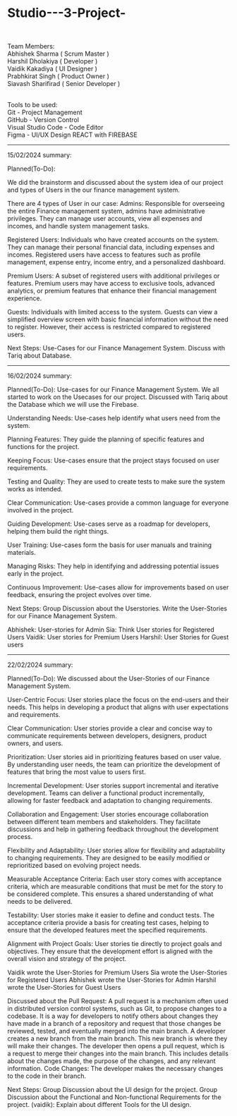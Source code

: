 # Studio---3-Project-<br>
<br>

Team Members:<br>
Abhishek Sharma ( Scrum Master )<br>
Harshil Dholakiya ( Developer )<br>
Vaidik Kakadiya ( UI Designer )<br>
Prabhkirat Singh ( Product Owner )<br>
Siavash Sharifirad ( Senior Developer )<br>
<br>

Tools to be used:<br>
Git - Project Management<br>
GitHub - Version Control<br>
Visual Studio Code - Code Editor<br>
Figma - UI/UX Design
REACT with FIREBASE

-------------------------------------------------------------------
15/02/2024 summary: 

Planned(To-Do): 

We did the brainstorm and discussed about the system idea of our project and types of Users in the our finance management system.

There are 4 types of User in our case:
Admins: Responsible for overseeing the entire Finance management system, admins have administrative privileges. They can manage user accounts, view all expenses and incomes, and handle system management tasks.

Registered Users: Individuals who have created accounts on the system. They can manage their personal financial data, including expenses and incomes. Registered users have access to features such as profile management, expense entry, income entry, and a personalized dashboard.

Premium Users: A subset of registered users with additional privileges or features. Premium users may have access to exclusive tools, advanced analytics, or premium features that enhance their financial management experience.

Guests: Individuals with limited access to the system. Guests can view a simplified overview screen with basic financial information without the need to register. However, their access is restricted compared to registered users.

Next Steps: 
Use-Cases for our Finance Management System.
Discuss with Tariq about Database. 

---------------------------------------------------------------------
16/02/2024 summary:

Planned(To-Do): 
Use-cases for our Finance Management System.
We all started to work on the Usecases for our project. 
Discussed with Tariq about the Database which we will use the Firebase.

Understanding Needs:
Use-cases help identify what users need from the system.

Planning Features:
They guide the planning of specific features and functions for the project.

Keeping Focus:
Use-cases ensure that the project stays focused on user requirements.

Testing and Quality:
They are used to create tests to make sure the system works as intended.

Clear Communication:
Use-cases provide a common language for everyone involved in the project.

Guiding Development:
Use-cases serve as a roadmap for developers, helping them build the right things.

User Training:
Use-cases form the basis for user manuals and training materials.

Managing Risks:
They help in identifying and addressing potential issues early in the project.

Continuous Improvement:
Use-cases allow for improvements based on user feedback, ensuring the project evolves over time.

Next Steps:
Group Discussion about the Userstories.
Write the User-Stories for our Finance Management System.

Abhishek: User-stories for Admin
Sia: Think User stories for Registered Users
Vaidik: User stories for Premium Users
Harshil: User Stories for Guest users

---------------------------------------------------------------------------------------------------------------
22/02/2024 summary:

Planned(To-Do): 
We discussed about the User-Stories of our Finance Management System.

User-Centric Focus:
User stories place the focus on the end-users and their needs. This helps in developing a product that aligns with user expectations and requirements.

Clear Communication:
User stories provide a clear and concise way to communicate requirements between developers, designers, product owners, and users.

Prioritization:
User stories aid in prioritizing features based on user value. By understanding user needs, the team can prioritize the development of features that bring the most value to users first.

Incremental Development:
User stories support incremental and iterative development. Teams can deliver a functional product incrementally, allowing for faster feedback and adaptation to changing requirements.

Collaboration and Engagement:
User stories encourage collaboration between different team members and stakeholders. They facilitate discussions and help in gathering feedback throughout the development process.

Flexibility and Adaptability:
User stories allow for flexibility and adaptability to changing requirements. They are designed to be easily modified or reprioritized based on evolving project needs.

Measurable Acceptance Criteria:
Each user story comes with acceptance criteria, which are measurable conditions that must be met for the story to be considered complete. This ensures a shared understanding of what needs to be delivered.

Testability:
User stories make it easier to define and conduct tests. The acceptance criteria provide a basis for creating test cases, helping to ensure that the developed features meet the specified requirements.

Alignment with Project Goals:
User stories tie directly to project goals and objectives. They ensure that the development effort is aligned with the overall vision and strategy of the project.

Vaidik wrote the User-Stories for Premium Users
Sia wrote the User-Stories for Registered Users
Abhishek wrote the User-Stories for Admin
Harshil wrote the User-Stories for Guest Users

Discussed about the Pull Request: 
A pull request is a mechanism often used in distributed version control systems, such as Git, to propose changes to a codebase. It is a way for developers to notify others about changes they have made in a branch of a repository and request that those changes be reviewed, tested, and eventually merged into the main branch.
A developer creates a new branch from the main branch. This new branch is where they will make their changes.
The developer then opens a pull request, which is a request to merge their changes into the main branch. This includes details about the changes made, the purpose of the changes, and any relevant information.
Code Changes: The developer makes the necessary changes to the code in their branch.

Next Steps:
Group Discussion about the UI design for the project.
Group Discussion about the Functional and Non-functional Requirements for the project.
(vaidik): Explain about different Tools for the UI design. 









